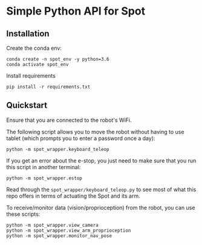 # Simple Python API for Spot

## Installation

Create the conda env:

```
conda create -n spot_env -y python=3.6
conda activate spot_env
```
Install requirements
```
pip install -r requirements.txt
```

## Quickstart
Ensure that you are connected to the robot's WiFi.

The following script allows you to move the robot without having to use tablet (which prompts you to enter a password once a day):
```
python -m spot_wrapper.keyboard_teleop
```
If you get an error about the e-stop, you just need to make sure that you run this script in another terminal:
```
python -m spot_wrapper.estop
```

Read through the `spot_wrapper/keyboard_teleop.py` to see most of what this repo offers in terms of actuating the Spot and its arm.

To receive/monitor data (vision/proprioception) from the robot, you can use these scripts:
```
python -m spot_wrapper.view_camera
python -m spot_wrapper.view_arm_proprioception
python -m spot_wrapper.monitor_nav_pose
```
